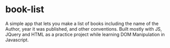 # book-list
A simple app that lets you make a list of books including the name of the Author, year it was published, and other conventions. Built mostly with JS, JQuery and HTML as a practice project while learning DOM Manipulation in Javascript.

